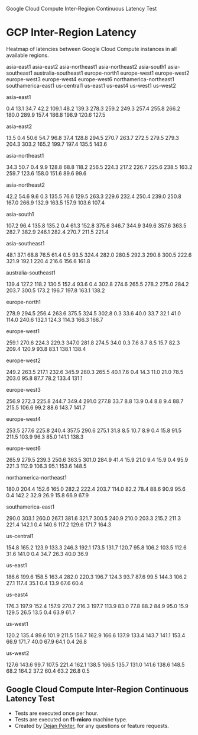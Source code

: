 Google Cloud Compute Inter-Region Continuous Latency Test

# GCP Inter-Region Latency

Heatmap of latencies between Google Cloud Compute instances in all available regions.

asia-east1
asia-east2
asia-northeast1
asia-northeast2
asia-south1
asia-southeast1
australia-southeast1
europe-north1
europe-west1
europe-west2
europe-west3
europe-west4
europe-west6
northamerica-northeast1
southamerica-east1
us-central1
us-east1
us-east4
us-west1
us-west2

asia-east1

0.4
13.1
34.7
42.2
109.1
48.2
139.3
278.3
259.2
249.3
257.4
255.8
266.2
180.0
289.9
157.4
186.8
198.9
120.6
127.5

asia-east2

13.5
0.4
50.6
54.7
96.8
37.4
128.8
294.5
270.7
263.7
272.5
279.5
279.3
204.3
303.2
165.2
199.7
197.4
135.5
143.6

asia-northeast1

34.3
50.7
0.4
9.9
128.8
68.8
118.2
256.5
224.3
217.2
226.7
225.6
238.5
163.2
259.7
123.6
158.0
151.6
89.6
99.6

asia-northeast2

42.2
54.6
9.6
0.3
135.5
76.6
129.5
263.3
229.6
232.4
250.4
239.0
250.8
167.0
266.9
132.9
163.5
157.9
103.6
107.4

asia-south1

107.2
96.4
135.8
135.2
0.4
61.3
152.8
375.6
346.7
344.9
349.6
357.6
363.5
282.7
382.9
246.1
282.4
270.7
211.5
221.4

asia-southeast1

48.1
37.1
68.8
76.5
61.4
0.5
93.5
324.4
282.0
280.5
292.3
290.8
300.5
222.6
321.9
192.1
220.4
216.6
156.6
161.8

australia-southeast1

139.4
127.2
118.2
130.5
152.4
93.6
0.4
302.8
274.6
265.5
278.2
275.0
284.2
203.7
300.5
173.2
196.7
197.8
163.1
138.2

europe-north1

278.9
294.5
256.4
263.6
375.5
324.5
302.8
0.3
33.6
40.0
33.7
32.1
41.0
114.0
240.6
132.1
124.3
114.3
166.3
166.7

europe-west1

259.1
270.6
224.3
229.3
347.0
281.8
274.5
34.0
0.3
7.6
8.7
8.5
15.7
82.3
209.4
120.9
93.8
83.1
138.1
138.4

europe-west2

249.2
263.5
217.1
232.6
345.9
280.3
265.5
40.1
7.6
0.4
14.3
11.0
21.0
78.5
203.0
95.8
87.7
78.2
133.4
131.1

europe-west3

256.9
272.3
225.8
244.7
349.4
291.0
277.8
33.7
8.8
13.9
0.4
8.8
9.4
88.7
215.5
106.6
99.2
88.6
143.7
141.7

europe-west4

253.5
277.6
225.8
240.4
357.5
290.6
275.1
31.8
8.5
10.7
8.9
0.4
15.8
91.5
211.5
103.9
96.3
85.0
141.1
138.3

europe-west6

265.9
279.5
239.3
250.6
363.5
301.0
284.9
41.4
15.9
21.0
9.4
15.9
0.4
95.9
221.3
112.9
106.3
95.1
153.6
148.5

northamerica-northeast1

180.0
204.4
152.6
165.0
282.2
222.4
203.7
114.0
82.2
78.4
88.6
90.9
95.6
0.4
142.2
32.9
26.9
15.8
66.9
67.9

southamerica-east1

290.0
303.1
260.0
267.1
381.6
321.7
300.5
240.9
210.0
203.3
215.2
211.3
221.4
142.1
0.4
140.6
117.2
129.6
171.7
164.3

us-central1

154.8
165.2
123.9
133.3
246.3
192.1
173.5
131.7
120.7
95.8
106.2
103.5
112.6
31.6
141.0
0.4
34.7
26.3
40.0
36.9

us-east1

186.6
199.6
158.5
163.4
282.0
220.3
196.7
124.3
93.7
87.6
99.5
144.3
106.2
27.1
117.4
35.1
0.4
13.9
67.6
60.4

us-east4

176.3
197.9
152.4
157.9
270.7
216.3
197.7
113.9
83.0
77.8
88.2
84.9
95.0
15.9
129.5
26.5
13.5
0.4
63.9
61.7

us-west1

120.2
135.4
89.6
101.9
211.5
156.7
162.9
166.6
137.9
133.4
143.7
141.1
153.4
66.9
171.7
40.0
67.9
64.1
0.4
26.8

us-west2

127.6
143.6
99.7
107.5
221.4
162.1
138.5
166.5
135.7
131.0
141.6
138.6
148.5
68.2
164.2
37.2
60.4
63.2
26.8
0.5

## Google Cloud Compute Inter-Region Continuous Latency Test

- Tests are executed once per hour.
- Tests are executed on **f1-micro** machine type.
- Created by [Dejan Pekter](https://www.linkedin.com/in/dejanpekter/), for any questions or feature requests.